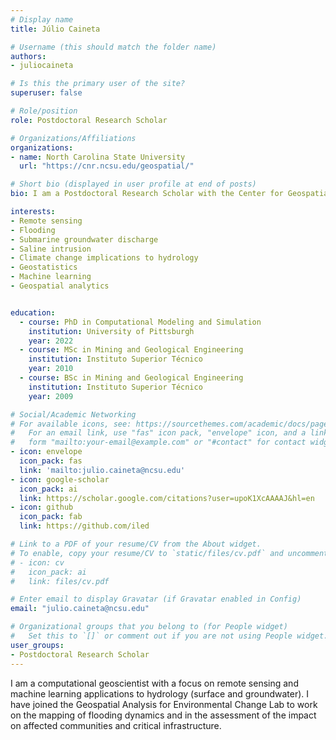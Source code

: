 ```yaml
---
# Display name
title: Júlio Caineta

# Username (this should match the folder name)
authors:
- juliocaineta

# Is this the primary user of the site?
superuser: false

# Role/position
role: Postdoctoral Research Scholar

# Organizations/Affiliations
organizations:
- name: North Carolina State University
  url: "https://cnr.ncsu.edu/geospatial/"

# Short bio (displayed in user profile at end of posts)
bio: I am a Postdoctoral Research Scholar with the Center for Geospatial Analytics <a href = "https://cnr.ncsu.edu/geospatial/"> website </a> at North Carolina State University (NCSU).

interests:
- Remote sensing
- Flooding
- Submarine groundwater discharge
- Saline intrusion
- Climate change implications to hydrology
- Geostatistics
- Machine learning
- Geospatial analytics


education:
  - course: PhD in Computational Modeling and Simulation
    institution: University of Pittsburgh
    year: 2022
  - course: MSc in Mining and Geological Engineering
    institution: Instituto Superior Técnico
    year: 2010
  - course: BSc in Mining and Geological Engineering
    institution: Instituto Superior Técnico
    year: 2009

# Social/Academic Networking
# For available icons, see: https://sourcethemes.com/academic/docs/page-builder/#icons
#   For an email link, use "fas" icon pack, "envelope" icon, and a link in the
#   form "mailto:your-email@example.com" or "#contact" for contact widget.
- icon: envelope
  icon_pack: fas
  link: 'mailto:julio.caineta@ncsu.edu'
- icon: google-scholar
  icon_pack: ai
  link: https://scholar.google.com/citations?user=upoK1XcAAAAJ&hl=en
- icon: github
  icon_pack: fab
  link: https://github.com/iled

# Link to a PDF of your resume/CV from the About widget.
# To enable, copy your resume/CV to `static/files/cv.pdf` and uncomment the lines below.
# - icon: cv
#   icon_pack: ai
#   link: files/cv.pdf

# Enter email to display Gravatar (if Gravatar enabled in Config)
email: "julio.caineta@ncsu.edu"

# Organizational groups that you belong to (for People widget)
#   Set this to `[]` or comment out if you are not using People widget.
user_groups:
- Postdoctoral Research Scholar
---
```


I am a computational geoscientist with a focus on remote sensing and machine learning applications
to hydrology (surface and groundwater). I have joined the Geospatial Analysis for Environmental Change Lab to 
work on the mapping of flooding dynamics and in the assessment of the impact on affected communities and
critical infrastructure.
